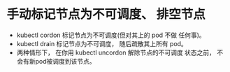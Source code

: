 # 手动标记节点为不可调度、 排空节点
- kubectl cordon <node> 标记节点为不可调度(但对其上的 pod 不做 任何事)。
- kubectl drain <node> 标记节点为不可调度， 随后疏散其上所有 pod。
- 两种情形下， 在你用 kubectl uncordon <node> 解除节点的不可调度 状态之前， 不会有新pod被调度到该节点。
